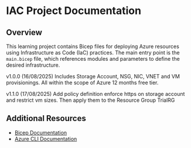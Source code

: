 # IAC Project Documentation

## Overview
This learning project contains Bicep files for deploying Azure resources using Infrastructure as Code (IaC) practices. The main entry point is the `main.bicep` file, which references modules and parameters to define the desired infrastructure.

v1.0.0 (16/08/2025)
Includes Storage Account, NSG, NIC, VNET and VM provisionings. All within the scope of Azure 12 months free tier.

v1.1.0 (17/08/2025)
Add policy definition enforce https on storage account and restrict vm sizes.
Then apply them to the Resource Group TrialRG

## Additional Resources
- [Bicep Documentation](https://docs.microsoft.com/en-us/azure/azure-resource-manager/bicep/overview)
- [Azure CLI Documentation](https://docs.microsoft.com/en-us/cli/azure/)
